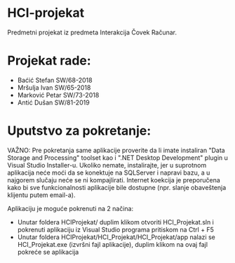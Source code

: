 # HCI-projekat
Predmetni projekat iz predmeta Interakcija Čovek Računar.

# Projekat rade:
- Baćić Stefan   SW/68-2018
- Mršulja Ivan   SW/65-2018
- Marković Petar SW/73-2018
- Antić Dušan    SW/81-2019

# Uputstvo za pokretanje:

VAŽNO: Pre pokretanja same aplikacije proverite da li imate instaliran "Data Storage and Processing" toolset kao i ".NET Desktop Development" plugin u Visual Studio Installer-u. Ukoliko nemate, instalirajte, jer u suprotnom aplikacija neće moći da se konektuje na SQLServer i napravi bazu, a u najgorem slučaju neće se ni kompajlirati. Internet koekcija je preporučena kako bi sve funkcionalnosti aplikacije bile dostupne (npr. slanje obaveštenja klijentu putem email-a).

Aplikaciju je moguće pokrenuti na 2 načina:
- Unutar foldera HCIProjekat/ duplim klikom otvoriti HCI_Projekat.sln i pokrenuti aplikaciju iz Visual Studio programa pritiskom na Ctrl + F5
- Unutar foldera HCIProjekat/HCI_Projekat/HCI_Projekat/app nalazi se HCI_Projekat.exe (izvršni fajl aplikacije), duplim klikom na ovaj fajl pokreće se aplikacija